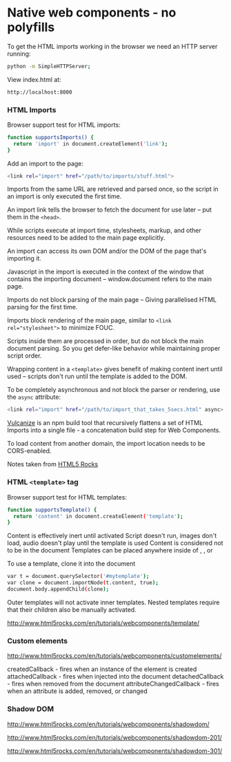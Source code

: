 # Native web components - no polyfills

To get the HTML imports working in the browser we need an HTTP server running:
```sh
python -m SimpleHTTPServer;
```

View index.html at:
```sh
http://localhost:8000
```

### HTML Imports

Browser support test for HTML imports:
```sh
function supportsImports() {
  return 'import' in document.createElement('link');
}
```

Add an import to the page:
```sh
<link rel="import" href="/path/to/imports/stuff.html">
```


Imports from the same URL are retrieved and parsed once, so the script in an import is only executed the first time.

An import link tells the browser to fetch the document for use later – put them in the `<head>`. 

While scripts execute at import time, stylesheets, markup, and other resources need to be added to the main page explicitly. 

An import can access its own DOM and/or the DOM of the page that's importing it.

Javascript in the import is executed in the context of the window that contains the importing document – window.document refers to the main page.

Imports do not block parsing of the main page – Giving parallelised HTML parsing for the first time.

Imports block rendering of the main page, similar to `<link rel="stylesheet">` to minimize FOUC.

Scripts inside them are processed in order, but do not block the main document parsing. So you get defer-like behavior while maintaining proper script order.

Wrapping content in a `<template>` gives benefit of making content inert until used – scripts don't run until the template is added to the DOM.

To be completely asynchronous and not block the parser or rendering, use the `async` attribute:
```sh
<link rel="import" href="/path/to/import_that_takes_5secs.html" async>
```

[Vulcanize](https://github.com/Polymer/vulcanize) is an npm build tool that recursively flattens a set of HTML Imports into a single file - a concatenation build step for Web Components.

To load content from another domain, the import location needs to be CORS-enabled.

Notes taken from [HTML5 Rocks](http://www.html5rocks.com/en/tutorials/webcomponents/imports/)


### HTML `<template>` tag

Browser support test for HTML templates:
```sh
function supportsTemplate() {
  return 'content' in document.createElement('template');
}
```


Content is effectively inert until activated
Script doesn't run, images don't load, audio doesn't play until the template is used
Content is considered not to be in the document
Templates can be placed anywhere inside of <head>, <body>, or <frameset>

To use a template, clone it into the document
```sh
var t = document.querySelector('#mytemplate');
var clone = document.importNode(t.content, true);
document.body.appendChild(clone);
```

Outer templates will not activate inner templates. Nested templates require that their children also be manually activated.


http://www.html5rocks.com/en/tutorials/webcomponents/template/




### Custom elements

http://www.html5rocks.com/en/tutorials/webcomponents/customelements/

createdCallback - fires when an instance of the element is created
attachedCallback - fires when injected into the document
detachedCallback - fires when removed from the document
attributeChangedCallback - fires when an attribute is added, removed, or changed


### Shadow DOM

http://www.html5rocks.com/en/tutorials/webcomponents/shadowdom/

http://www.html5rocks.com/en/tutorials/webcomponents/shadowdom-201/

http://www.html5rocks.com/en/tutorials/webcomponents/shadowdom-301/